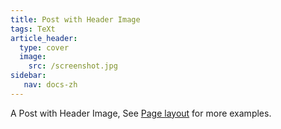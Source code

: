 ```yaml
---
title: Post with Header Image
tags: TeXt
article_header:
  type: cover
  image:
    src: /screenshot.jpg 
sidebar:
   nav: docs-zh 
---
```


A Post with Header Image, See [Page layout](https://tianqi.name/jekyll-TeXt-theme/samples.html#page-layout) for more examples.

<!--more-->